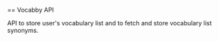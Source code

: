 == Vocabby API

API to store user's vocabulary list and to fetch and store vocabulary list synonyms.
